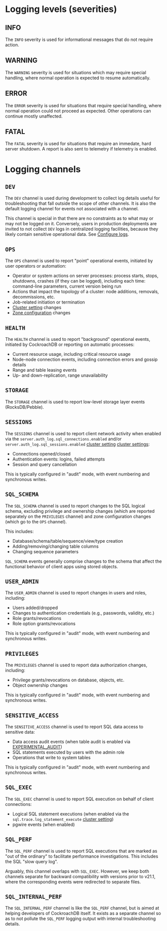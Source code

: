 # Logging levels (severities)

## INFO

The `INFO` severity is used for informational messages that do not
require action.

## WARNING

The `WARNING` severity is used for situations which may require special handling,
where normal operation is expected to resume automatically.

## ERROR

The `ERROR` severity is used for situations that require special handling,
where normal operation could not proceed as expected.
Other operations can continue mostly unaffected.

## FATAL

The `FATAL` severity is used for situations that require an immedate, hard
server shutdown. A report is also sent to telemetry if telemetry
is enabled.


# Logging channels

## `DEV`

The `DEV` channel is used during development to collect log
details useful for troubleshooting that fall outside the
scope of other channels. It is also the default logging
channel for events not associated with a channel.

This channel is special in that there are no constraints as to
what may or may not be logged on it. Conversely, users in
production deployments are invited to not collect `DEV` logs in
centralized logging facilities, because they likely contain
sensitive operational data.
See [Configure logs](configure-logs.html#dev-channel).

## `OPS`

The `OPS` channel is used to report "point" operational events,
initiated by user operators or automation:

- Operator or system actions on server processes: process starts,
  stops, shutdowns, crashes (if they can be logged),
  including each time: command-line parameters, current version being run
- Actions that impact the topology of a cluster: node additions,
  removals, decommissions, etc.
- Job-related initiation or termination
- [Cluster setting](cluster-settings.html) changes
- [Zone configuration](configure-replication-zones.html) changes

## `HEALTH`

The `HEALTH` channel is used to report "background" operational
events, initiated by CockroachDB or reporting on automatic processes:

- Current resource usage, including critical resource usage
- Node-node connection events, including connection errors and
  gossip details
- Range and table leasing events
- Up- and down-replication, range unavailability

## `STORAGE`

The `STORAGE` channel is used to report low-level storage
layer events (RocksDB/Pebble).

## `SESSIONS`

The `SESSIONS` channel is used to report client network activity when enabled via
the `server.auth_log.sql_connections.enabled` and/or
`server.auth_log.sql_sessions.enabled` [cluster setting](cluster-settings.html)
[cluster settings](cluster-settings.html):

- Connections opened/closed
- Authentication events: logins, failed attempts
- Session and query cancellation

This is typically configured in "audit" mode, with event
numbering and synchronous writes.

## `SQL_SCHEMA`

The `SQL_SCHEMA` channel is used to report changes to the
SQL logical schema, excluding privilege and ownership changes
(which are reported separately on the `PRIVILEGES` channel) and
zone configuration changes (which go to the `OPS` channel).

This includes:

- Database/schema/table/sequence/view/type creation
- Adding/removing/changing table columns
- Changing sequence parameters

`SQL_SCHEMA` events generally comprise changes to the schema that affect the
functional behavior of client apps using stored objects.

## `USER_ADMIN`

The `USER_ADMIN` channel is used to report changes
in users and roles, including:

- Users added/dropped
- Changes to authentication credentials (e.g., passwords, validity, etc.)
- Role grants/revocations
- Role option grants/revocations

This is typically configured in "audit" mode, with event
numbering and synchronous writes.

## `PRIVILEGES`

The `PRIVILEGES` channel is used to report data
authorization changes, including:

- Privilege grants/revocations on database, objects, etc.
- Object ownership changes

This is typically configured in "audit" mode, with event
numbering and synchronous writes.

## `SENSITIVE_ACCESS`

The `SENSITIVE_ACCESS` channel is used to report SQL
data access to sensitive data:

- Data access audit events (when table audit is enabled via
  [EXPERIMENTAL_AUDIT](experimental-audit.html))
- SQL statements executed by users with the admin role
- Operations that write to system tables

This is typically configured in "audit" mode, with event
numbering and synchronous writes.

## `SQL_EXEC`

The `SQL_EXEC` channel is used to report SQL execution on
behalf of client connections:

- Logical SQL statement executions (when enabled via the
  `sql.trace.log_statement_execute` [cluster setting](cluster-settings.html))
- pgwire events (when enabled)

## `SQL_PERF`

The `SQL_PERF` channel is used to report SQL executions
that are marked as "out of the ordinary"
to facilitate performance investigations.
This includes the SQL "slow query log".

Arguably, this channel overlaps with `SQL_EXEC`.
However, we keep both channels separate for backward compatibility
with versions prior to v21.1, where the corresponding events
were redirected to separate files.

## `SQL_INTERNAL_PERF`

The `SQL_INTERNAL_PERF` channel is like the `SQL_PERF` channel, but is aimed at
helping developers of CockroachDB itself. It exists as a separate
channel so as to not pollute the `SQL_PERF` logging output with
internal troubleshooting details.

